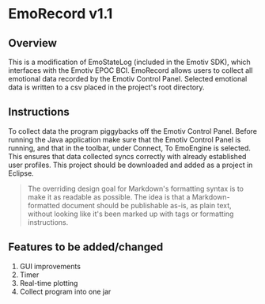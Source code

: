 # EmoRecord v1.1

## Overview

This is a modification of EmoStateLog (included in the Emotiv SDK), which interfaces with the Emotiv EPOC BCI. EmoRecord allows users to collect all emotional data recorded by the Emotiv Control Panel. Selected emotional data is written to a csv placed in the project's root directory.

## Instructions

To collect data the program piggybacks off the Emotiv Control Panel. Before running the Java application make sure that the Emotiv Control Panel is running, and that in the toolbar, under Connect, To EmoEngine is selected. This ensures that data collected syncs correctly with already established user profiles.
This project should be downloaded and added as a project in Eclipse.

> The overriding design goal for Markdown's
> formatting syntax is to make it as readable 
> as possible. The idea is that a
> Markdown-formatted document should be
> publishable as-is, as plain text, without
> looking like it's been marked up with tags
> or formatting instructions.

## Features to be added/changed

1. GUI improvements
2. Timer
3. Real-time plotting
4. Collect program into one jar
